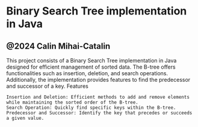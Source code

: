 # Binary Search Tree implementation in Java

@2024 Calin Mihai-Catalin
--------------------------------------------------------------------------------

This project consists of a Binary Search Tree implementation in Java designed for efficient management of sorted data. The B-tree offers functionalities such as insertion, deletion, and search operations. Additionally, the implementation provides features to find the predecessor and successor of a key.
Features

    Insertion and Deletion: Efficient methods to add and remove elements while maintaining the sorted order of the B-tree.
    Search Operation: Quickly find specific keys within the B-tree.
    Predecessor and Successor: Identify the key that precedes or succeeds a given value.
